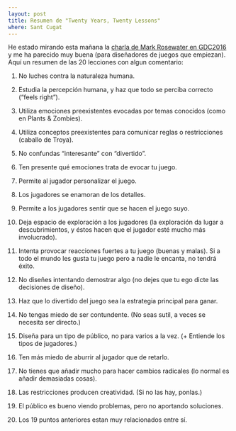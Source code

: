 ```yaml
---
layout: post
title: Resumen de "Twenty Years, Twenty Lessons"
where: Sant Cugat
---
```


He estado mirando esta mañana la
[charla de Mark Rosewater en GDC2016](http://www.gdcvault.com/play/1023186/Twenty-Years-Twenty)
y me ha parecido muy buena (para diseñadores de juegos
que empiezan). Aquí un resumen de las 20 lecciones con algun
comentario:

1. No luches contra la naturaleza humana.

2. Estudia la percepción humana, y haz que todo se perciba correcto (“feels right”).

3. Utiliza emociones preexistentes evocadas por temas conocidos (como en Plants & Zombies).

4. Utiliza conceptos preexistentes para comunicar reglas o restricciones (caballo de Troya).

5. No confundas “interesante” con “divertido”.

6. Ten presente qué emociones trata de evocar tu juego.

7. Permite al jugador personalizar el juego.

8. Los jugadores se enamoran de los detalles.

9. Permite a los jugadores sentir que se hacen el juego suyo.

10. Deja espacio de exploración a los jugadores (la exploración da lugar a descubrimientos, y éstos hacen que el jugador esté mucho más involucrado).

11. Intenta provocar reacciones fuertes a tu juego (buenas y malas). Si a todo el mundo les gusta tu juego pero a nadie le encanta, no tendrá éxito.

12. No diseñes intentando demostrar algo (no dejes que tu ego dicte las decisiones de diseño).

13. Haz que lo divertido del juego sea la estrategia principal para ganar.

14. No tengas miedo de ser contundente. (No seas sutil, a veces se necesita ser directo.)

15. Diseña para un tipo de público, no para varios a la vez. (+ Entiende los tipos de jugadores.)

16. Ten más miedo de aburrir al jugador que de retarlo.

17. No tienes que añadir mucho para hacer cambios radicales (lo normal es añadir demasiadas cosas).

18. Las restricciones producen creatividad. (Si no las hay, ponlas.)

19. El público es bueno viendo problemas, pero no aportando soluciones.

20. Los 19 puntos anteriores estan muy relacionados entre sí.

